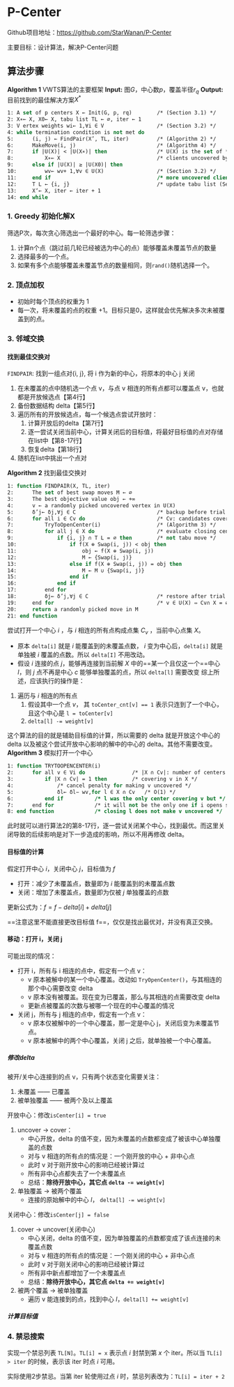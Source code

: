 # P-Center
Github项目地址：https://github.com/StarWanan/P-Center

主要目标：设计算法，解决P-Center问题

## 算法步骤

**Algorithm 1** VWTS算法的主要框架
**Input:** 图$G$，中心数$p$，覆盖半径$r_q$
**Output:** 目前找到的最佳解决方案$X^*$

```vb
1: A set of p centers X ← Init(G, p, rq) 		/* (Section 3.1) */
2: X∗← X, X0← X, tabu list TL ← ∅, iter ← 1
3: V ertex weights wi← 1,∀i ∈ V 				/* (Section 3.2) */
4: while termination condition is not met do
5: 		(i, j) ← FindPair(X’, TL, iter) 		/* (Algorithm 2) */
6: 		MakeMove(i, j)		 					/* (Algorithm 4) */
7: 		if |U(X)| < |U(X∗)| then 				/* U(X) is the set of */
8: 			X∗← X 								/* clients uncovered by X */
9: 		else if |U(X)| ≥ |U(X0)| then
10: 		wv← wv+ 1,∀v ∈ U(X) 				/* (Section 3.2) */
11: 	end if 									/* more uncovered clients than last solution */
12: 	T L ← {i, j} 							/* update tabu list (Section 3.4) */
13: 	X‘← X, iter ← iter + 1
14: end while
```


### 1. Greedy 初始化解X
筛选P次，每次贪心筛选出一个最好的中心。每一轮筛选步骤：
1. 计算n个点（跳过前几轮已经被选为中心的点）能够覆盖未覆盖节点的数量
2. 选择最多的一个点。
3. 如果有多个点能够覆盖未覆盖节点的数量相同，则`rand()`随机选择一个。

### 2. 顶点加权
- 初始时每个顶点的权重为 1
- 每一次，将未覆盖的点的权重 +1。目标只是0，这样就会优先解决多次未被覆盖到的点。

### 3. 邻域交换
#### 找到最佳交换对
`FINDPAIR`: 找到一组点对{i, j}, 将 i 作为新的中心，将原本的中心 j 关闭
1. 在未覆盖的点中随机选一个点 v，与点 v 相连的所有点都可以覆盖点 v，也就都是开放候选点【第4行】
2. 备份数据结构 delta【第5行】
3. 遍历所有的开放候选点，每一个候选点尝试开放时：
	1. 计算开放后的delta【第7行】
	2. 逐一尝试关闭当前中心，计算关闭后的目标值，将最好目标值的点对存储在list中【第8-17行】
	3. 恢复delta【第18行】
4. 随机在list中挑出一个点对


**Algorithm 2** 找到最佳交换对
```vb
1: function FINDPAIR(X, TL, iter)
2: 		The set of best swap moves M ← ∅
3: 		The best objective value obj ← +∞
4: 		v ← a randomly picked uncovered vertex in U(X)
5: 		δ’j← δj,∀j ∈ C 							/* backup before trial moves */
6: 		for all i ∈ Cv do 						/* Cv: candidates covering v */
7: 			TryToOpenCenter(i)  				/* (Algorithm 3) */
8: 			for all j ∈ X do 					/* evaluate closing center j */
9: 				if {i, j} ∩ T L = ∅ then 		/* not tabu move */
10: 				if f(X ⊕ Swap(i, j)) < obj then
11: 					obj ← f(X ⊕ Swap(i, j))
12: 					M ← {Swap(i, j)}
13: 				else if f(X ⊕ Swap(i, j)) = obj then
14: 					M ← M ∪ {Swap(i, j)}
15: 				end if
16: 			end if
17: 		end for
18: 		δj← δ’j,∀j ∈ C 						/* restore after trial moves */
19: 	end for 								/* v ∈ U(X) ⇔ Cv∩ X = ∅ */
20: 	return a randomly picked move in M
21: end function
```

尝试打开一个中心 $i$ ，与 $i$ 相连的所有点构成点集 $C_v$ ，当前中心点集 $X$。
- 原本 `delta[i]` 就是 $i$ 能覆盖到的未覆盖点数， $i$ 变为中心后，`delta[i]` 就是单独被 $i$ 覆盖的点数。所以 `delta[I]` 不用改动。
- 假设 $i$ 连接的点 $j$，能够再连接到当前解 $X$ 中的==某一个且仅这一个==中心 $l$，则 $j$ 点不再是中心 $c$ 能够单独覆盖的点，所以 `delta[l]` 需要改变
综上所述，应该执行的操作是：
1. 遍历与 $i$ 相连的所有点
	1. 假设其中一个点 $v$， 其 `toCenter_cnt[v] == 1` 表示只连到了一个中心，且这个中心是 `l = toCenter[v]`
	2. `delta[l] -= weight[v]`

这个算法的目的就是辅助目标值的计算，所以需要的 delta 就是开放这个中心的delta 以及被这个尝试开放中心影响的解中的中心的 delta。其他不需要改变。
**Algorithm 3** 模拟打开一个中心
```vb
1: function TRYTOOPENCENTER(i)
2: 		for all v ∈ Vi do 				/* |X ∩ Cv|: number of centers */
3: 			if |X ∩ Cv| = 1 then 		/* covering v in X */
4: 				/* cancel penalty for making v uncovered */
5: 				δl← δl− wv,for l ∈ X ∩ Cv  	/* O(1) */
6: 			end if 			/* l was the only center covering v but */
7: 		end for 			/* it will not be the only one if i opens so */
8: end function 			/* closing l does not make v uncovered */
```

此时就可以进行算法2的第8-17行，逐一尝试关闭某个中心，找到最优。而这里关闭导致的后续影响是对下一步造成的影响，所以不用再修改 delta。

#### 目标值的计算
假定打开中心 $i$，关闭中心 $j$，目标值为 $f$
- 打开：减少了未覆盖点，数量即为 $i$ 能覆盖到的未覆盖点数
- 关闭：增加了未覆盖点，数量即为仅被 $j$ 单独覆盖的点数

更新公式为：$f = f - delta[i] + delta[j]$

==注意这里不能直接更改目标值 f==，仅仅是找出最优对，并没有真正交换。

#### 移动：打开 i，关闭 j
可能出现的情况：
- 打开 i，所有与 i 相连的点中，假定有一个点 v：
	- v 原本被解中的某一个中心覆盖。改动如 `TryOpenCenter()`，与其相连的那个中心需要改变 delta
	- v 原本没有被覆盖。现在变为已覆盖，那么与其相连的点需要改变 delta
	- 更新点被覆盖的次数与被哪一个现在的中心覆盖的情况
- 关闭 j，所有与 j 相连的点中，假定有一个点 v：
	- v 原本仅被解中的一个中心覆盖，那一定是中心 j，关闭后变为未覆盖节点。
	- v 原本被解中的两个中心覆盖，关闭 j 之后，就单独被一个中心覆盖。
##### 修改delta
被开/关中心连接到的点 v，只有两个状态变化需要关注：
1. 未覆盖 —— 已覆盖
2. 被单独覆盖 —— 被两个及以上覆盖

开放中心：修改`isCenter[i] = true`
1. uncover -> cover：
	- 中心开放，delta 的值不变，因为未覆盖的点数都变成了被该中心单独覆盖的点数
	- 对与 v 相连的所有点的情况是：一个刚开放的中心 + 非中心点
	- 此时 v 对于刚开放中心的影响已经被计算过
	- 所有非中心点都失去了一个未覆盖点
	- 总结：**除待开放中心，其它点 `delta -= weight[v]`**
2. 单独覆盖 -> 被两个覆盖
	- 连接的原始解中的中心 $l$， `delta[l] -= weight[v]`

关闭中心：修改`isCenter[j] = false`
1. cover -> uncover(关闭中心)
	- 中心关闭，delta 的值不变，因为单独覆盖的点数都变成了该点连接的未覆盖点数
	- 对与 v 相连的所有点的情况是：一个刚关闭的中心 + 非中心点
	- 此时 v 对于刚关闭中心的影响已经被计算过
	- 所有非中新点都增加了一个未覆盖点
	- 总结：**除待开放中心，其它点 `delta += weight[v]`**
2. 被两个覆盖 -> 被单独覆盖
	- 遍历 v 能连接到的点，找到中心 $l$，`delta[l] += weight[v]`

##### 计算目标值





### 4. 禁忌搜索
实现一个禁忌列表 `TL[N]`。`TL[i] = x` 表示点 $i$ 封禁到第 $x$ 个 iter。所以当 `TL[i] > iter` 的时候，表示该 iter 时点 $i$ 可用。

实际使用2步禁忌。当第 iter 轮使用过点 $i$ 时，禁忌列表改为：`TL[i] = iter + 2`

